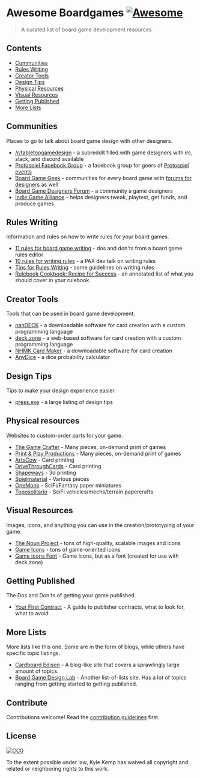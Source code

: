 # Awesome Boardgames [![Awesome](https://cdn.rawgit.com/sindresorhus/awesome/d7305f38d29fed78fa85652e3a63e154dd8e8829/media/badge.svg)](https://github.com/sindresorhus/awesome)

> A curated list of board game development resources


## Contents

- [Communities](#communities)
- [Rules Writing](#rules-writing)
- [Creator Tools](#creator-tools)
- [Design Tips](#design-tips)
- [Physical Resources](#physical-resources)
- [Visual Resources](#visual-resources)
- [Getting Published](#getting-published)
- [More Lists](#more-lists)

## Communities

Places to go to talk about board game design with other designers.

- [/r/tabletopgamedesign](https://www.reddit.com/r/tabletopgamedesign/) - a subreddit filled with game designers with irc, slack, and discord available
- [Protospiel Facebook Group](https://www.facebook.com/groups/2261144717) - a facebook group for goers of [Protospiel events](http://protospiel.events)
- [Board Game Geek](https://boardgamegeek.com/) - communities for every board game with [forums for designers](http://boardgamegeek.com/forum/974616/boardgamegeek/board-game-design) as well
- [Board Game Designers Forum](http://www.bgdf.com/) - a community a game designers
- [Indie Game Alliance](http://www.indiegamealliance.com/) - helps designers tweak, playtest, get funds, and produce games

## Rules Writing

Information and rules on how to write rules for your board games.

- [11 rules for board game writing](http://ryanmacklin.com/2015/02/11-rules-board-game-writing/) - dos and don'ts from a board game rules editor
- [10 rules for writing rules](https://www.youtube.com/watch?v=SshUdUEtIw8) - a PAX dev talk on writing rules
- [Tips for Rules Writing](http://sedjtroll.blogspot.com/2015/03/tips-for-rules-writing.html) - some guidelines on writing rules
- [Rulebook Cookbook: Recipe for Success](http://www.theindiegamereport.com/rulebook-cookbook-recipe-for-success/) - an annotated list of what you should cover in your rulebook

## Creator Tools

Tools that can be used in board game development.

- [nanDECK](http://www.nand.it/nandeck/) - a downloadable software for card creation with a custom programming language 
- [deck.zone](https://deck.zone) - a web-based software for card creation with a custom programming language
- [NHMK Card Maker](https://www.nhmk.com/tools.php) - a downloadable software for card creation
- [AnyDice](http://anydice.com/) - a dice probability calculator

## Design Tips

Tips to make your design experience easier.

- [press.exe](http://press.invincible.ink/category/meta/) - a large listing of design tips

## Physical resources

Websites to custom-order parts for your game.

- [The Game Crafter](https://www.thegamecrafter.com/) - Many pieces, on-demand print of games
- [Print & Play Productions](http://printplaygames.com/) - Many pieces, on-demand print of games
- [ArtsCow](http://www.artscow.com/) - Card printing
- [DriveThroughCards](http://www.drivethrucards.com/join.php) - Card printing
- [Shapeways](http://www.shapeways.com/marketplace/games/board-games/) - 3d printing
- [Spielmaterial](https://www.spielematerial.de/en/?___from_store=de) - Various pieces
- [OneMonk](http://onemonk.com/) - SciFi/Fantasy paper miniatures
- [Toposolitario](http://www.toposolitario.com/workshop/index.html) - SciFi vehicles/mechs/terrain papercrafts

## Visual Resources

Images, icons, and anything you can use in the creation/prototyping of your game.

- [The Noun Project](https://thenounproject.com/) - tons of high-quality, scalable images and icons
- [Game Icons](http://game-icons.net/) - tons of game-oriented icons
- [Game Icons Font](http://seiyria.com/gameicons-font/) - Game Icons, but as a font (created for use with deck.zone)

## Getting Published

The Dos and Don'ts of getting your game published.

- [Your First Contract](http://www.jamesmathe.com/alien-first-contract/) - A guide to publisher contracts, what to look for, what to avoid

## More Lists

More lists like this one. Some are in the form of blogs, while others have specific topic listings.

- [Cardboard Edison](http://cardboardedison.com/) - A blog-like site that covers a sprawlingly large amount of topics.
- [Board Game Design Lab](http://www.boardgamedesignlab.com/specific-topics/) - Another list-of-lists site. Has a lot of topics ranging from getting started to getting published.

## Contribute

Contributions welcome! Read the [contribution guidelines](contributing.md) first.


## License

[![CC0](http://mirrors.creativecommons.org/presskit/buttons/88x31/svg/cc-zero.svg)](http://creativecommons.org/publicdomain/zero/1.0)

To the extent possible under law, Kyle Kemp has waived all copyright and
related or neighboring rights to this work.
